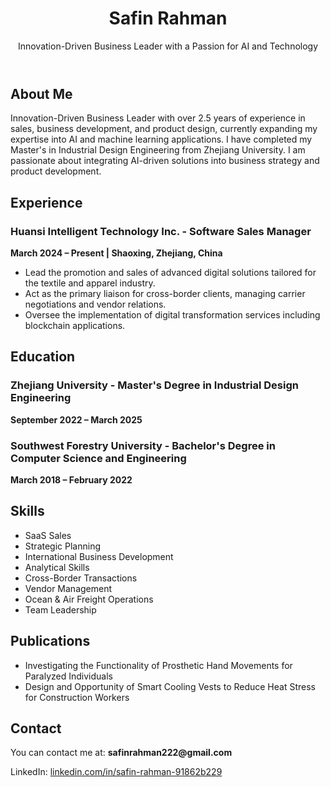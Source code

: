 <!--<!DOCTYPE html>
<html lang="en">
<head>
    <meta charset="UTF-8">
    <meta name="viewport" content="width=device-width, initial-scale=1.0">
    <title>Safin Rahman - Portfolio</title>
    <style>
        body {
            font-family: Arial, sans-serif;
            background-color: #f4f4f4;
            margin: 0;
            padding: 0;
        }

        header {
            background-color: #333;
            color: white;
            text-align: center;
            padding: 20px 0;
        }

        header h1 {
            margin: 0;
        }

        .container {
            width: 80%;
            margin: 20px auto;
        }

        .section {
            margin-bottom: 40px;
        }

        .section h2 {
            color: #333;
            border-bottom: 2px solid #333;
            padding-bottom: 5px;
        }

        .section p {
            color: #555;
            font-size: 1.1em;
        }

        .skills ul {
            list-style-type: none;
            padding: 0;
        }

        .skills ul li {
            padding: 5px 0;
            font-size: 1em;
        }

        .image-container img {
            max-width: 100%;
            height: auto;
            display: block;
            margin: 20px 0;
        }
    </style>
</head>
<body>-->

<header>
    <h1>Safin Rahman</h1>
    <p>Innovation-Driven Business Leader with a Passion for AI and Technology</p>
</header>

<div class="container">
<!-- About Me Section -->
    <div class="section">
        <h2>About Me</h2>
        <p>Innovation-Driven Business Leader with over 2.5 years of experience in sales, business development, and product design, currently expanding my expertise into AI and machine learning applications. I have completed my Master's in Industrial Design Engineering from Zhejiang University. I am passionate about integrating AI-driven solutions into business strategy and product development.</p>
    </div>
<!-- Experience Section -->
    <div class="section">
        <h2>Experience</h2>
        <h3>Huansi Intelligent Technology Inc. - Software Sales Manager</h3>
        <p><strong>March 2024 – Present | Shaoxing, Zhejiang, China</strong></p>
        <ul>
            <li>Lead the promotion and sales of advanced digital solutions tailored for the textile and apparel industry.</li>
            <li>Act as the primary liaison for cross-border clients, managing carrier negotiations and vendor relations.</li>
            <li>Oversee the implementation of digital transformation services including blockchain applications.</li>
        </ul>
    </div>
<!-- Education Section -->
    <div class="section">
        <h2>Education</h2>
        <h3>Zhejiang University - Master's Degree in Industrial Design Engineering</h3>
        <p><strong>September 2022 – March 2025</strong></p>
        <h3>Southwest Forestry University - Bachelor's Degree in Computer Science and Engineering</h3>
        <p><strong>March 2018 – February 2022</strong></p>
    </div>
<!-- Skills Section -->
    <div class="section skills">
        <h2>Skills</h2>
        <ul>
            <li>SaaS Sales</li>
            <li>Strategic Planning</li>
            <li>International Business Development</li>
            <li>Analytical Skills</li>
            <li>Cross-Border Transactions</li>
            <li>Vendor Management</li>
            <li>Ocean & Air Freight Operations</li>
            <li>Team Leadership</li>
        </ul>
    </div>
<!-- Publications Section -->
    <div class="section">
        <h2>Publications</h2>
        <ul>
            <li>Investigating the Functionality of Prosthetic Hand Movements for Paralyzed Individuals</li>
            <li>Design and Opportunity of Smart Cooling Vests to Reduce Heat Stress for Construction Workers</li>
        </ul>
    </div>
<!-- Contact Section -->
    <div class="section">
        <h2>Contact</h2>
        <p>You can contact me at: <strong>safinrahman222@gmail.com</strong></p>
        <p>LinkedIn: <a href="https://www.linkedin.com/in/safin-rahman-91862b229">linkedin.com/in/safin-rahman-91862b229</a></p>
    </div>

</div>

</body>
</html>
